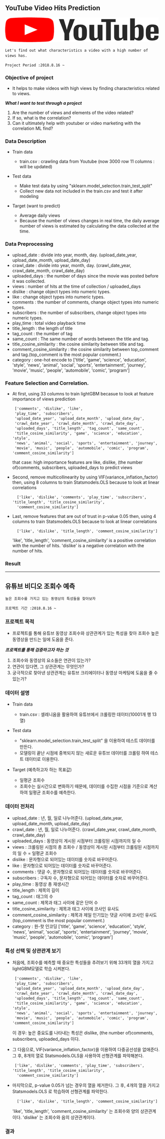 ## YouTube Video Hits Prediction

<img src="image/youtube_title.png" alt="subject_image" width="500" height="80">

```Let's find out what characteristics a video with a high number of views has.```

```Project Period :2018.8.16 ~```


### Objective of project

- It helps to make videos with high views by finding characteristics related to views.

***What I want to test through a project***
1. Are the number of views and elements of the video related?
2. If so, what is the correlation?
3. Can it ultimately help with youtuber or video marketing with the correlation ML find?

### Data Description

- Train data
    - train.csv : crawling data from Youtube (now 3000 row 11 columns : will be updated)

- Test data
    - Make test data by using "sklearn.model_selection.train_test_split"
    - Collect new data not included in the train.csv and test it after modeling

- Target (want to predict)
    - Average daily views
    - Because the number of views changes in real time, the daily average number of views is estimated by calculating the data collected at the time.

### Data Preprocessing

- upload_date : divide into year, month, day. (upload_date_year, upload_date_month, upload_date_day)
- crawl_date : divide into year, month, day. (crawl_date_year, crawl_date_month, crawl_date_day)
- uploaded_days : the number of days since the movie was posted before it was collected.
- views : number of hits at the time of collection / uploaded_days
- dislike : change object types into numeric types.
- like : change object types into numeric types.
- comments : the number of comments, change object types into numeric types.
- subscribers : the number of subscribers, change object types into numeric types.
- play_time : total video playback time
- title_length : the length of title
- tag_count : the number of tag
- same_count : The same number of words between the title and tag.
- title_cosine_similarity : the cosine similarity between title and tag.
- comment_cosine_similarity : the cosine similarity between top_comment and tag.(top_comment is the most popular comment.)
- category : one-hot encode to ['title', 'game', 'science', 'education', 'style', 'news', 'animal', 'social', 'sports',
                       'entertainment', 'journey', 'movie', 'music', 'people', 'automobile', 'comic', 'program']
                       
                       
### Feature Selection and Correlation.

- At first, using 33 columns to train lightGBM becasue to look at feature importance of views prediction
      
       ['comments', 'dislike', 'like',
       'play_time', 'subscribers',
       'upload_date_year', 'upload_date_month', 'upload_date_day',
       'crawl_date_year', 'crawl_date_month', 'crawl_date_day',
       'uploaded_days', 'title_length', 'tag_count', 'same_count',
       'title_cosine_similarity', 'game', 'science', 'education', 'style',
       'news', 'animal', 'social', 'sports', 'entertainment', 'journey',
       'movie', 'music', 'people', 'automobile', 'comic', 'program', 'comment_cosine_similarity']
       
  that case: high importance features are like, dislike, (the number of)comments, subscribers, uploaded_days to predict views
  
 
- Second, remove multicollinearity by using VIF(variance_inflation_factor)
  then, using 8 columns to train Statsmodels.OLS because to look at linear correlations
       
        ['like', 'dislike', 'comments', 'play_time', 'subscribers', 'title_length', 'title_cosine_similarity',
        'comment_cosine_similarity']
        
 
- Last, remove features that are out of trust in p-value 0.05
  then, using 4 columns to train Statsmodels.OLS because to look at linear correlations
       
        ['like', 'dislike', 'title_length', 'comment_cosine_similarity']
        
        
    'like', 'title_length', 'comment_cosine_similarity' is a positive correlation with the number of hits.
    'dislike' is a negative correlation with the number of hits.
                       

### Result


----------------------------------------------------------------------------------------------------------------------------------

## 유튜브 비디오 조회수 예측

```높은 조회수를 가지고 있는 동영상의 특성들을 찾아보자```

```프로젝트 기간 :2018.8.16 ~```

### 프로젝트 목적

- 프로젝트를 통해 유튜브 동영상 조회수와 상관관계가 있는 특성을 찾아 조회수 높은 동영상을 만드는 일에 도움을 준다.

***프로젝트를 통해 검증하고자 하는 것***
1. 조회수와 동영상의 요소들은 연관이 있는가?
2. 연관이 있다면, 그 상관관계는 무엇인가?
3. 궁극적으로 찾아낸 상관관계는 유튜브 크리에이터나 동영상 마케팅에 도움을 줄 수 있는가?

### 데이터 설명

- Train data
    - train.csv : 셀레니움을 활용하여 유튜브에서 크롤링한 데이터(10001개 행 13 열)
    
- Test data
    - "sklearn.model_selection.train_test_split" 을 이용하여 테스트 데이터를 만든다.
    - 모델링이 끝난 시점에 중복되지 않는 새로운 유튜브 데이터를 크롤링 하여 테스트 데이터로 이용한다.
    
- Target (예측하고자 하는 목표값)
    - 일평균 조회수
    - 조회수는 실시간으로 변화하기 때문에, 데이터를 수집한 시점을 기준으로 계산하여 일평균 조회수를 예측한다.

### 데이터 전처리

- upload_date : 년, 월, 일로 나누어준다. (upload_date_year, upload_date_month, upload_date_day)
- crawl_date : 년, 월, 일로 나누어준다. (crawl_date_year, crawl_date_month, crawl_date_day)
- uploaded_days : 동영상이 게시된 시점부터 크롤링된 시점까지의 일 수
- views : 크롤링된 시점의 총 조회수 / 동영상이 게시된 시점부터 크롤링된 시점까지의 일 수 = 일평균 조회수
- dislike : 문자형으로 되어있는 데이터를 숫자로 바꾸어준다.
- like : 문자형으로 되어있는 데이터를 숫자로 바꾸어준다.
- comments : 댓글 수, 문자형으로 되어있는 데이터를 숫자로 바꾸어준다.
- subscribers : 구독자 수, 문자형으로 되어있는 데이터를 숫자로 바꾸어준다.
- play_time : 동영상 총 재생시간
- title_length : 제목의 길이
- tag_count : 태그의 수
- same_count : 제목과 태그 사이에 같은 단어 수
- title_cosine_similarity : 제목과 태그 사이에 코사인 유사도
- comment_cosine_similarity : 제목과 제일 인기있는 댓글 사이에 코사인 유사도(top_comment is the most popular comment.)
- category : 원-핫 인코딩 ['title', 'game', 'science', 'education', 'style', 'news', 'animal', 'social', 'sports',
                       'entertainment', 'journey', 'movie', 'music', 'people', 'automobile', 'comic', 'program']


### 특성 선택 및 상관관계 보기

- 처음에, 조회수를 예측할 때 중요한 특성들을 추려보기 위해 33개의 열을 가지고 lightGBM모델로 학습 시켜본다.
      
       ['comments', 'dislike', 'like',
       'play_time', 'subscribers',
       'upload_date_year', 'upload_date_month', 'upload_date_day',
       'crawl_date_year', 'crawl_date_month', 'crawl_date_day',
       'uploaded_days', 'title_length', 'tag_count', 'same_count',
       'title_cosine_similarity', 'game', 'science', 'education', 'style',
       'news', 'animal', 'social', 'sports', 'entertainment', 'journey',
       'movie', 'music', 'people', 'automobile', 'comic', 'program', 'comment_cosine_similarity']
       
       
  이 경우: 높은 중요도를 나타내는 특성은 dislike, (the number of)comments, subscribers, uploaded_days 이다.
  
 
- 그 다음으로, VIF(variance_inflation_factor)을 이용하여 다중공선성을 없애준다.
  그 후, 8개의 열로 Statsmodels.OLS을 사용하여 선형관계를 파악해본다.

       ['like', 'dislike', 'comments', 'play_time', 'subscribers', 'title_length', 'title_cosine_similarity',
        'comment_cosine_similarity']
        
 
- 마지막으로, p-value 0.05가 넘는 경우의 열을 제거한다.
  그 후, 4개의 열을 가지고 Statsmodels.OLS 로 학습하여 선형관계를 파악한다.
 
        ['like', 'dislike', 'title_length', 'comment_cosine_similarity']
      
        
     'like', 'title_length', 'comment_cosine_similarity' 는 조회수와 양의 상관관계이다.
     'dislike' 는 조회수와 음의 상관관계이다.
        
### 결과

